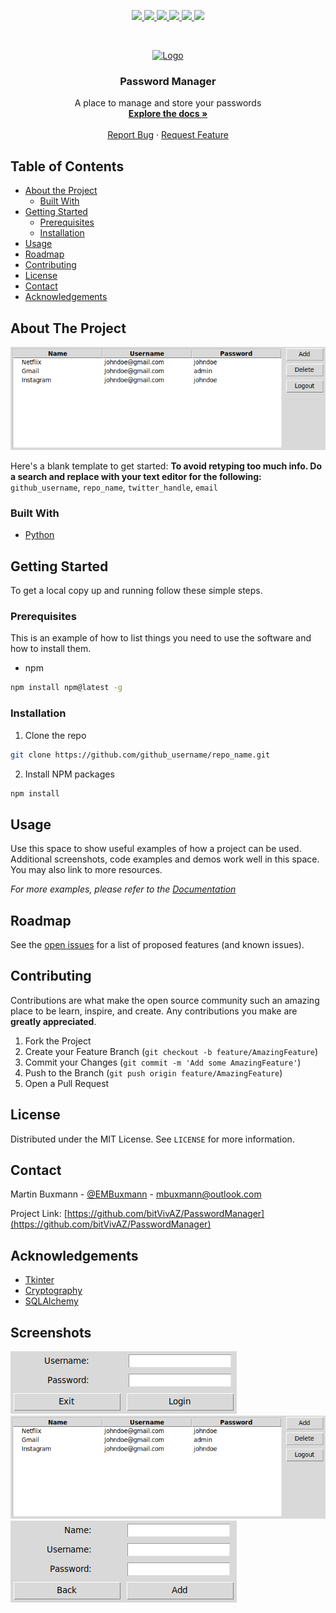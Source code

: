 
<p align="center">
  <a href="https://github.com/bitVivAZ/PasswordManager/graphs/contributors">
    <img src="https://img.shields.io/github/contributors/bitvivaz/PasswordManager.svg?style=flat-square">
  </a>
  <a href="https://github.com/bitVivAZ/PasswordManager/network/members">
    <img src="https://img.shields.io/github/forks/bitvivaz/PasswordManager.svg?style=flat-square">
  </a>
  <a href="https://github.com/bitVivAZ/PasswordManager/stargazers">
    <img src="https://img.shields.io/github/stars/bitvivaz/PasswordManager.svg?style=flat-square">
  </a>
  <a href="https://github.com/bitVivAZ/PasswordManager/repo/issues">
    <img src="https://img.shields.io/github/issues/bitvivaz/PasswordManager.svg?style=flat-square">
  </a>
  <a href="https://github.com/bitvivaz/PasswordManager/blob/master/LICENSE.txt">
    <img src="https://img.shields.io/github/license/bitvivaz/PasswordManager.svg?style=flat-square">
  </a>
  <a href="https://linkedin.com/in/mbuxmann">
    <img src="https://img.shields.io/badge/-LinkedIn-black.svg?style=flat-square&logo=linkedin&colorB=555">
  </a>
</p>


<!-- PROJECT LOGO -->
<br />
<p align="center">
  <a href="https://github.com/bitvivaz/PasswordManager">
    <img src="https://upload.wikimedia.org/wikipedia/commons/thumb/8/8c/Lock_font_awesome.svg/1200px-Lock_font_awesome.svg.png" alt="Logo" width="150" height="150">
  </a>

  <h3 align="center">Password Manager</h3>

  <p align="center">
    A place to manage and store your passwords
    <br />
    <a href="#table-of-contents"><strong>Explore the docs »</strong></a>
    <br />
    <br />
    <a href="https://github.com/bitvivaz/PasswordManager/issues">Report Bug</a>
    ·
    <a href="https://github.com/bitvivaz/PasswordManager/issues">Request Feature</a>
  </p>
</p>


<!-- TABLE OF CONTENTS -->
## Table of Contents

* [About the Project](#about-the-project)
  * [Built With](#built-with)
* [Getting Started](#getting-started)
  * [Prerequisites](#prerequisites)
  * [Installation](#installation)
* [Usage](#usage)
* [Roadmap](#roadmap)
* [Contributing](#contributing)
* [License](#license)
* [Contact](#contact)
* [Acknowledgements](#acknowledgements)



<!-- ABOUT THE PROJECT -->
## About The Project

[![mainFrame][mainFrame-screenshot]]()

Here's a blank template to get started:
**To avoid retyping too much info. Do a search and replace with your text editor for the following:**
`github_username`, `repo_name`, `twitter_handle`, `email`


### Built With

* [Python](https://www.python.org/)


<!-- GETTING STARTED -->
## Getting Started

To get a local copy up and running follow these simple steps.

### Prerequisites

This is an example of how to list things you need to use the software and how to install them.
* npm
```sh
npm install npm@latest -g
```

### Installation

1. Clone the repo
```sh
git clone https://github.com/github_username/repo_name.git
```
2. Install NPM packages
```sh
npm install
```



<!-- USAGE EXAMPLES -->
## Usage

Use this space to show useful examples of how a project can be used. Additional screenshots, code examples and demos work well in this space. You may also link to more resources.

_For more examples, please refer to the [Documentation](https://example.com)_



<!-- ROADMAP -->
## Roadmap

See the [open issues](https://github.com/github_username/repo_name/issues) for a list of proposed features (and known issues).



<!-- CONTRIBUTING -->
## Contributing

Contributions are what make the open source community such an amazing place to be learn, inspire, and create. Any contributions you make are **greatly appreciated**.

1. Fork the Project
2. Create your Feature Branch (`git checkout -b feature/AmazingFeature`)
3. Commit your Changes (`git commit -m 'Add some AmazingFeature'`)
4. Push to the Branch (`git push origin feature/AmazingFeature`)
5. Open a Pull Request



<!-- LICENSE -->
## License

Distributed under the MIT License. See `LICENSE` for more information.



<!-- CONTACT -->
## Contact

Martin Buxmann - [@EMBuxmann](https://twitter.com/EMBuxmann) - mbuxmann@outlook.com

Project Link: [https://github.com/bitVivAZ/PasswordManager](https://github.com/bitVivAZ/PasswordManager)



<!-- ACKNOWLEDGEMENTS -->
## Acknowledgements

* [Tkinter](https://docs.python.org/3/library/tk.html)
* [Cryptography](https://pypi.org/project/cryptography/)
* [SQLAlchemy](https://www.sqlalchemy.org/)

## Screenshots
[![loginFrame][loginFrame-screenshot]]()
[![mainFrame][mainFrame-screenshot]]()
[![addCredentialFrame][addCredentialFrame-screenshot]]()

<!-- MARKDOWN LINKS & IMAGES -->
<!-- https://www.markdownguide.org/basic-syntax/#reference-style-links -->
[contributors-shield]: https://img.shields.io/github/contributors/bitvivaz/PasswordManager.svg?style=flat-square
[contributors-url]: https://github.com/bitVivAZ/PasswordManager/graphs/contributors
[forks-shield]: https://img.shields.io/github/forks/bitvivaz/PasswordManager.svg?style=flat-square
[forks-url]: https://github.com/bitVivAZ/PasswordManager/network/members
[stars-shield]: https://img.shields.io/github/stars/bitvivaz/PasswordManager.svg?style=flat-square
[stars-url]: https://github.com/bitVivAZ/PasswordManager/stargazers
[issues-shield]: https://img.shields.io/github/issues/bitvivaz/PasswordManager.svg?style=flat-square
[issues-url]: https://github.com/bitVivAZ/PasswordManager/repo/issues
[license-shield]: https://img.shields.io/github/license/bitvivaz/PasswordManager.svg?style=flat-square
[license-url]: https://github.com/bitvivaz/PasswordManager/blob/master/LICENSE.txt
[linkedin-shield]: https://img.shields.io/badge/-LinkedIn-black.svg?style=flat-square&logo=linkedin&colorB=555
[linkedin-url]: https://linkedin.com/in/mbuxmann
[mainFrame-screenshot]: images/mainFrame.png
[loginFrame-screenshot]: images/loginFrame.png
[addCredentialFrame-screenshot]: images/addCredentialFrame.png
